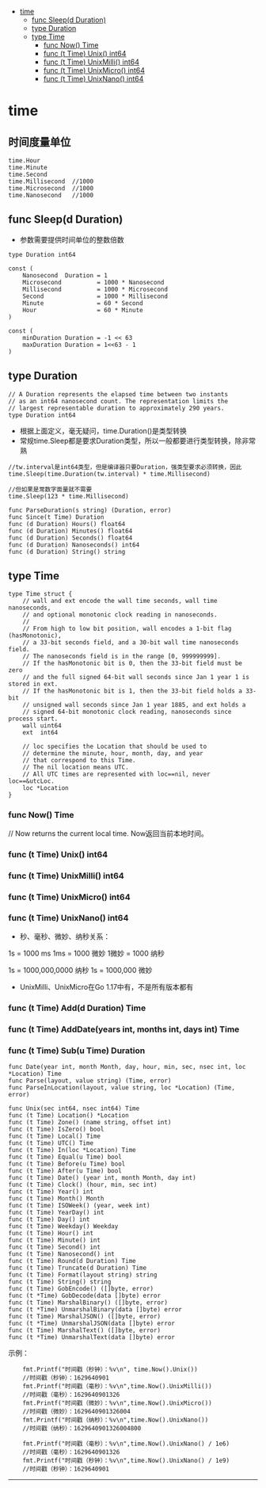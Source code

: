 <!-- MDTOC maxdepth:6 firsth1:1 numbering:0 flatten:0 bullets:1 updateOnSave:1 -->

- [time](#time)   
   - [func Sleep(d Duration)](#func-sleepd-duration)   
   - [type Duration](#type-duration)   
   - [type Time](#type-time)   
      - [func Now() Time](#func-now-time)   
      - [func (t Time) Unix() int64](#func-t-time-unix-int64)   
      - [func (t Time) UnixMilli() int64](#func-t-time-unixmilli-int64)   
      - [func (t Time) UnixMicro() int64](#func-t-time-unixmicro-int64)   
      - [func (t Time) UnixNano() int64](#func-t-time-unixnano-int64)   

<!-- /MDTOC -->

# time

## 时间度量单位


```
time.Hour
time.Minute
time.Second
time.Millisecond  //1000
time.Microsecond  //1000
time.Nanosecond   //1000
```


## func Sleep(d Duration)

* 参数需要提供时间单位的整数倍数

```
type Duration int64
```

```
const (
	Nanosecond  Duration = 1
	Microsecond          = 1000 * Nanosecond
	Millisecond          = 1000 * Microsecond
	Second               = 1000 * Millisecond
	Minute               = 60 * Second
	Hour                 = 60 * Minute
)
```

```
const (
	minDuration Duration = -1 << 63
	maxDuration Duration = 1<<63 - 1
)
```




## type Duration

```
// A Duration represents the elapsed time between two instants
// as an int64 nanosecond count. The representation limits the
// largest representable duration to approximately 290 years.
type Duration int64
```

* 根据上面定义，毫无疑问，time.Duration()是类型转换
* 常规time.Sleep都是要求Duration类型，所以一般都要进行类型转换，除非常熟

```
//tw.interval是int64类型，但是编译器只要Duration，强类型要求必须转换，因此
time.Sleep(time.Duration(tw.interval) * time.Millisecond)

//但如果是常数字面量就不需要
time.Sleep(123 * time.Millisecond)
```







```
func ParseDuration(s string) (Duration, error)
func Since(t Time) Duration
func (d Duration) Hours() float64
func (d Duration) Minutes() float64
func (d Duration) Seconds() float64
func (d Duration) Nanoseconds() int64
func (d Duration) String() string
```


## type Time


```
type Time struct {
	// wall and ext encode the wall time seconds, wall time nanoseconds,
	// and optional monotonic clock reading in nanoseconds.
	//
	// From high to low bit position, wall encodes a 1-bit flag (hasMonotonic),
	// a 33-bit seconds field, and a 30-bit wall time nanoseconds field.
	// The nanoseconds field is in the range [0, 999999999].
	// If the hasMonotonic bit is 0, then the 33-bit field must be zero
	// and the full signed 64-bit wall seconds since Jan 1 year 1 is stored in ext.
	// If the hasMonotonic bit is 1, then the 33-bit field holds a 33-bit
	// unsigned wall seconds since Jan 1 year 1885, and ext holds a
	// signed 64-bit monotonic clock reading, nanoseconds since process start.
	wall uint64
	ext  int64

	// loc specifies the Location that should be used to
	// determine the minute, hour, month, day, and year
	// that correspond to this Time.
	// The nil location means UTC.
	// All UTC times are represented with loc==nil, never loc==&utcLoc.
	loc *Location
}
```

### func Now() Time

// Now returns the current local time.
Now返回当前本地时间。






### func (t Time) Unix() int64
### func (t Time) UnixMilli() int64
### func (t Time) UnixMicro() int64
### func (t Time) UnixNano() int64

* 秒、毫秒、微妙、纳秒关系：

1s = 1000 ms
1ms = 1000 微妙
1微妙 = 1000 纳秒

1s = 1000,000,0000 纳秒
1s = 1000,000 微妙


* UnixMilli、UnixMicro在Go 1.17中有，不是所有版本都有


### func (t Time) Add(d Duration) Time

### func (t Time) AddDate(years int, months int, days int) Time

### func (t Time) Sub(u Time) Duration

```
func Date(year int, month Month, day, hour, min, sec, nsec int, loc *Location) Time
func Parse(layout, value string) (Time, error)
func ParseInLocation(layout, value string, loc *Location) (Time, error)

func Unix(sec int64, nsec int64) Time
func (t Time) Location() *Location
func (t Time) Zone() (name string, offset int)
func (t Time) IsZero() bool
func (t Time) Local() Time
func (t Time) UTC() Time
func (t Time) In(loc *Location) Time
func (t Time) Equal(u Time) bool
func (t Time) Before(u Time) bool
func (t Time) After(u Time) bool
func (t Time) Date() (year int, month Month, day int)
func (t Time) Clock() (hour, min, sec int)
func (t Time) Year() int
func (t Time) Month() Month
func (t Time) ISOWeek() (year, week int)
func (t Time) YearDay() int
func (t Time) Day() int
func (t Time) Weekday() Weekday
func (t Time) Hour() int
func (t Time) Minute() int
func (t Time) Second() int
func (t Time) Nanosecond() int
func (t Time) Round(d Duration) Time
func (t Time) Truncate(d Duration) Time
func (t Time) Format(layout string) string
func (t Time) String() string
func (t Time) GobEncode() ([]byte, error)
func (t *Time) GobDecode(data []byte) error
func (t Time) MarshalBinary() ([]byte, error)
func (t *Time) UnmarshalBinary(data []byte) error
func (t Time) MarshalJSON() ([]byte, error)
func (t *Time) UnmarshalJSON(data []byte) error
func (t Time) MarshalText() ([]byte, error)
func (t *Time) UnmarshalText(data []byte) error
```





示例：

```
	fmt.Printf("时间戳（秒钟）：%v\n", time.Now().Unix())
	//时间戳（秒钟）：1629640901
	fmt.Printf("时间戳（毫秒）：%v\n",time.Now().UnixMilli())
	//时间戳（毫秒）：1629640901326
	fmt.Printf("时间戳（微妙）：%v\n",time.Now().UnixMicro())
	//时间戳（微妙）：1629640901326004
	fmt.Printf("时间戳（纳秒）：%v\n",time.Now().UnixNano())
	//时间戳（纳秒）：1629640901326004800

	fmt.Printf("时间戳（毫秒）：%v\n",time.Now().UnixNano() / 1e6)
	//时间戳（毫秒）：1629640901326
	fmt.Printf("时间戳（秒钟）：%v\n",time.Now().UnixNano() / 1e9)
	//时间戳（秒钟）：1629640901

```








---
